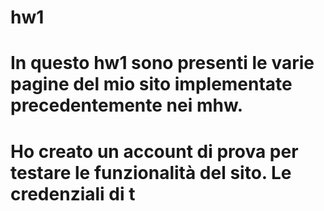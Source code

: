 # hw1

# In questo hw1 sono presenti le varie pagine del mio sito implementate precedentemente nei mhw.
# Ho creato un account di prova per testare le funzionalità del sito. Le credenziali di t
